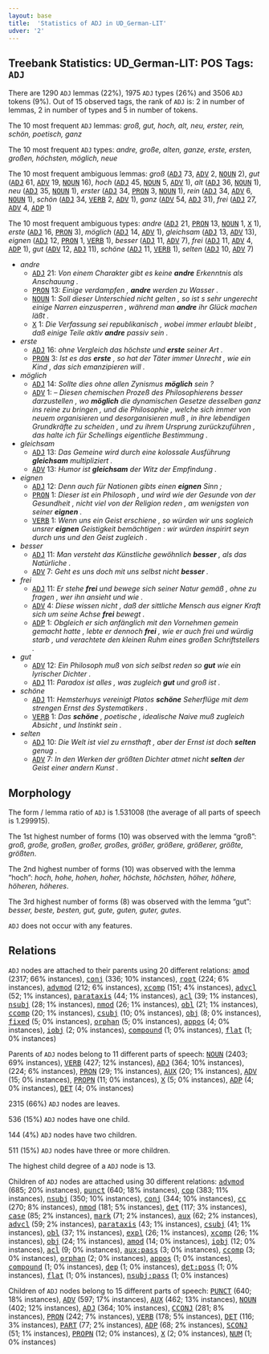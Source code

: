 ```yaml
---
layout: base
title:  'Statistics of ADJ in UD_German-LIT'
udver: '2'
---
```


## Treebank Statistics: UD_German-LIT: POS Tags: `ADJ`

There are 1290 `ADJ` lemmas (22%), 1975 `ADJ` types (26%) and 3506 `ADJ` tokens (9%).
Out of 15 observed tags, the rank of `ADJ` is: 2 in number of lemmas, 2 in number of types and 5 in number of tokens.

The 10 most frequent `ADJ` lemmas: <em>groß, gut, hoch, alt, neu, erster, rein, schön, poetisch, ganz</em>

The 10 most frequent `ADJ` types:  <em>andre, große, alten, ganze, erste, ersten, großen, höchsten, möglich, neue</em>

The 10 most frequent ambiguous lemmas: <em>groß</em> (<tt><a href="de_lit-pos-ADJ.html">ADJ</a></tt> 73, <tt><a href="de_lit-pos-ADV.html">ADV</a></tt> 2, <tt><a href="de_lit-pos-NOUN.html">NOUN</a></tt> 2), <em>gut</em> (<tt><a href="de_lit-pos-ADJ.html">ADJ</a></tt> 61, <tt><a href="de_lit-pos-ADV.html">ADV</a></tt> 19, <tt><a href="de_lit-pos-NOUN.html">NOUN</a></tt> 16), <em>hoch</em> (<tt><a href="de_lit-pos-ADJ.html">ADJ</a></tt> 45, <tt><a href="de_lit-pos-NOUN.html">NOUN</a></tt> 5, <tt><a href="de_lit-pos-ADV.html">ADV</a></tt> 1), <em>alt</em> (<tt><a href="de_lit-pos-ADJ.html">ADJ</a></tt> 36, <tt><a href="de_lit-pos-NOUN.html">NOUN</a></tt> 1), <em>neu</em> (<tt><a href="de_lit-pos-ADJ.html">ADJ</a></tt> 35, <tt><a href="de_lit-pos-NOUN.html">NOUN</a></tt> 1), <em>erster</em> (<tt><a href="de_lit-pos-ADJ.html">ADJ</a></tt> 34, <tt><a href="de_lit-pos-PRON.html">PRON</a></tt> 3, <tt><a href="de_lit-pos-NOUN.html">NOUN</a></tt> 1), <em>rein</em> (<tt><a href="de_lit-pos-ADJ.html">ADJ</a></tt> 34, <tt><a href="de_lit-pos-ADV.html">ADV</a></tt> 6, <tt><a href="de_lit-pos-NOUN.html">NOUN</a></tt> 1), <em>schön</em> (<tt><a href="de_lit-pos-ADJ.html">ADJ</a></tt> 34, <tt><a href="de_lit-pos-VERB.html">VERB</a></tt> 2, <tt><a href="de_lit-pos-ADV.html">ADV</a></tt> 1), <em>ganz</em> (<tt><a href="de_lit-pos-ADV.html">ADV</a></tt> 54, <tt><a href="de_lit-pos-ADJ.html">ADJ</a></tt> 31), <em>frei</em> (<tt><a href="de_lit-pos-ADJ.html">ADJ</a></tt> 27, <tt><a href="de_lit-pos-ADV.html">ADV</a></tt> 4, <tt><a href="de_lit-pos-ADP.html">ADP</a></tt> 1)

The 10 most frequent ambiguous types:  <em>andre</em> (<tt><a href="de_lit-pos-ADJ.html">ADJ</a></tt> 21, <tt><a href="de_lit-pos-PRON.html">PRON</a></tt> 13, <tt><a href="de_lit-pos-NOUN.html">NOUN</a></tt> 1, <tt><a href="de_lit-pos-X.html">X</a></tt> 1), <em>erste</em> (<tt><a href="de_lit-pos-ADJ.html">ADJ</a></tt> 16, <tt><a href="de_lit-pos-PRON.html">PRON</a></tt> 3), <em>möglich</em> (<tt><a href="de_lit-pos-ADJ.html">ADJ</a></tt> 14, <tt><a href="de_lit-pos-ADV.html">ADV</a></tt> 1), <em>gleichsam</em> (<tt><a href="de_lit-pos-ADJ.html">ADJ</a></tt> 13, <tt><a href="de_lit-pos-ADV.html">ADV</a></tt> 13), <em>eignen</em> (<tt><a href="de_lit-pos-ADJ.html">ADJ</a></tt> 12, <tt><a href="de_lit-pos-PRON.html">PRON</a></tt> 1, <tt><a href="de_lit-pos-VERB.html">VERB</a></tt> 1), <em>besser</em> (<tt><a href="de_lit-pos-ADJ.html">ADJ</a></tt> 11, <tt><a href="de_lit-pos-ADV.html">ADV</a></tt> 7), <em>frei</em> (<tt><a href="de_lit-pos-ADJ.html">ADJ</a></tt> 11, <tt><a href="de_lit-pos-ADV.html">ADV</a></tt> 4, <tt><a href="de_lit-pos-ADP.html">ADP</a></tt> 1), <em>gut</em> (<tt><a href="de_lit-pos-ADV.html">ADV</a></tt> 12, <tt><a href="de_lit-pos-ADJ.html">ADJ</a></tt> 11), <em>schöne</em> (<tt><a href="de_lit-pos-ADJ.html">ADJ</a></tt> 11, <tt><a href="de_lit-pos-VERB.html">VERB</a></tt> 1), <em>selten</em> (<tt><a href="de_lit-pos-ADJ.html">ADJ</a></tt> 10, <tt><a href="de_lit-pos-ADV.html">ADV</a></tt> 7)


* <em>andre</em>
  * <tt><a href="de_lit-pos-ADJ.html">ADJ</a></tt> 21: <em>Von einem Charakter gibt es keine <b>andre</b> Erkenntnis als Anschauung .</em>
  * <tt><a href="de_lit-pos-PRON.html">PRON</a></tt> 13: <em>Einige verdampfen , <b>andre</b> werden zu Wasser .</em>
  * <tt><a href="de_lit-pos-NOUN.html">NOUN</a></tt> 1: <em>Soll dieser Unterschied nicht gelten , so ist s sehr ungerecht einige Narren einzusperren , während man <b>andre</b> ihr Glück machen läßt .</em>
  * <tt><a href="de_lit-pos-X.html">X</a></tt> 1: <em>Die Verfassung sei republikanisch , wobei immer erlaubt bleibt , daß einige Teile aktiv <b>andre</b> passiv sein .</em>
* <em>erste</em>
  * <tt><a href="de_lit-pos-ADJ.html">ADJ</a></tt> 16: <em>ohne Vergleich das höchste und <b>erste</b> seiner Art .</em>
  * <tt><a href="de_lit-pos-PRON.html">PRON</a></tt> 3: <em>Ist es das <b>erste</b> , so hat der Täter immer Unrecht , wie ein Kind , das sich emanzipieren will .</em>
* <em>möglich</em>
  * <tt><a href="de_lit-pos-ADJ.html">ADJ</a></tt> 14: <em>Sollte dies ohne allen Zynismus <b>möglich</b> sein ?</em>
  * <tt><a href="de_lit-pos-ADV.html">ADV</a></tt> 1: <em>– Diesen chemischen Prozeß des Philosophierens besser darzustellen , wo <b>möglich</b> die dynamischen Gesetze desselben ganz ins reine zu bringen , und die Philosophie , welche sich immer von neuem organisieren und desorganisieren muß , in ihre lebendigen Grundkräfte zu scheiden , und zu ihrem Ursprung zurückzuführen , das halte ich für Schellings eigentliche Bestimmung .</em>
* <em>gleichsam</em>
  * <tt><a href="de_lit-pos-ADJ.html">ADJ</a></tt> 13: <em>Das Gemeine wird durch eine kolossale Ausführung <b>gleichsam</b> multipliziert .</em>
  * <tt><a href="de_lit-pos-ADV.html">ADV</a></tt> 13: <em>Humor ist <b>gleichsam</b> der Witz der Empfindung .</em>
* <em>eignen</em>
  * <tt><a href="de_lit-pos-ADJ.html">ADJ</a></tt> 12: <em>Denn auch für Nationen gibts einen <b>eignen</b> Sinn ;</em>
  * <tt><a href="de_lit-pos-PRON.html">PRON</a></tt> 1: <em>Dieser ist ein Philosoph , und wird wie der Gesunde von der Gesundheit , nicht viel von der Religion reden , am wenigsten von seiner <b>eignen</b> .</em>
  * <tt><a href="de_lit-pos-VERB.html">VERB</a></tt> 1: <em>Wenn uns ein Geist erschiene , so würden wir uns sogleich unsrer <b>eignen</b> Geistigkeit bemächtigen : wir würden inspirirt seyn durch uns und den Geist zugleich .</em>
* <em>besser</em>
  * <tt><a href="de_lit-pos-ADJ.html">ADJ</a></tt> 11: <em>Man versteht das Künstliche gewöhnlich <b>besser</b> , als das Natürliche .</em>
  * <tt><a href="de_lit-pos-ADV.html">ADV</a></tt> 7: <em>Geht es uns doch mit uns selbst nicht <b>besser</b> .</em>
* <em>frei</em>
  * <tt><a href="de_lit-pos-ADJ.html">ADJ</a></tt> 11: <em>Er stehe <b>frei</b> und bewege sich seiner Natur gemäß , ohne zu fragen , wer ihn ansieht und wie .</em>
  * <tt><a href="de_lit-pos-ADV.html">ADV</a></tt> 4: <em>Diese wissen nicht , daß der sittliche Mensch aus eigner Kraft sich um seine Achse <b>frei</b> bewegt .</em>
  * <tt><a href="de_lit-pos-ADP.html">ADP</a></tt> 1: <em>Obgleich er sich anfänglich mit den Vornehmen gemein gemacht hatte , lebte er dennoch <b>frei</b> , wie er auch frei und würdig starb , und verachtete den kleinen Ruhm eines großen Schriftstellers .</em>
* <em>gut</em>
  * <tt><a href="de_lit-pos-ADV.html">ADV</a></tt> 12: <em>Ein Philosoph muß von sich selbst reden so <b>gut</b> wie ein lyrischer Dichter .</em>
  * <tt><a href="de_lit-pos-ADJ.html">ADJ</a></tt> 11: <em>Paradox ist alles , was zugleich <b>gut</b> und groß ist .</em>
* <em>schöne</em>
  * <tt><a href="de_lit-pos-ADJ.html">ADJ</a></tt> 11: <em>Hemsterhuys vereinigt Platos <b>schöne</b> Seherflüge mit dem strengen Ernst des Systematikers .</em>
  * <tt><a href="de_lit-pos-VERB.html">VERB</a></tt> 1: <em>Das <b>schöne</b> , poetische , idealische Naive muß zugleich Absicht , und Instinkt sein .</em>
* <em>selten</em>
  * <tt><a href="de_lit-pos-ADJ.html">ADJ</a></tt> 10: <em>Die Welt ist viel zu ernsthaft , aber der Ernst ist doch <b>selten</b> genug .</em>
  * <tt><a href="de_lit-pos-ADV.html">ADV</a></tt> 7: <em>In den Werken der größten Dichter atmet nicht <b>selten</b> der Geist einer andern Kunst .</em>

## Morphology

The form / lemma ratio of `ADJ` is 1.531008 (the average of all parts of speech is 1.299915).

The 1st highest number of forms (10) was observed with the lemma “groß”: <em>groß, große, großen, großer, großes, größer, größere, größerer, größte, größten</em>.

The 2nd highest number of forms (10) was observed with the lemma “hoch”: <em>hoch, hohe, hohen, hoher, höchste, höchsten, höher, höhere, höheren, höheres</em>.

The 3rd highest number of forms (8) was observed with the lemma “gut”: <em>besser, beste, besten, gut, gute, guten, guter, gutes</em>.

`ADJ` does not occur with any features.


## Relations

`ADJ` nodes are attached to their parents using 20 different relations: <tt><a href="de_lit-dep-amod.html">amod</a></tt> (2317; 66% instances), <tt><a href="de_lit-dep-conj.html">conj</a></tt> (336; 10% instances), <tt><a href="de_lit-dep-root.html">root</a></tt> (224; 6% instances), <tt><a href="de_lit-dep-advmod.html">advmod</a></tt> (212; 6% instances), <tt><a href="de_lit-dep-xcomp.html">xcomp</a></tt> (151; 4% instances), <tt><a href="de_lit-dep-advcl.html">advcl</a></tt> (52; 1% instances), <tt><a href="de_lit-dep-parataxis.html">parataxis</a></tt> (44; 1% instances), <tt><a href="de_lit-dep-acl.html">acl</a></tt> (39; 1% instances), <tt><a href="de_lit-dep-nsubj.html">nsubj</a></tt> (28; 1% instances), <tt><a href="de_lit-dep-nmod.html">nmod</a></tt> (26; 1% instances), <tt><a href="de_lit-dep-obl.html">obl</a></tt> (21; 1% instances), <tt><a href="de_lit-dep-ccomp.html">ccomp</a></tt> (20; 1% instances), <tt><a href="de_lit-dep-csubj.html">csubj</a></tt> (10; 0% instances), <tt><a href="de_lit-dep-obj.html">obj</a></tt> (8; 0% instances), <tt><a href="de_lit-dep-fixed.html">fixed</a></tt> (5; 0% instances), <tt><a href="de_lit-dep-orphan.html">orphan</a></tt> (5; 0% instances), <tt><a href="de_lit-dep-appos.html">appos</a></tt> (4; 0% instances), <tt><a href="de_lit-dep-iobj.html">iobj</a></tt> (2; 0% instances), <tt><a href="de_lit-dep-compound.html">compound</a></tt> (1; 0% instances), <tt><a href="de_lit-dep-flat.html">flat</a></tt> (1; 0% instances)

Parents of `ADJ` nodes belong to 11 different parts of speech: <tt><a href="de_lit-pos-NOUN.html">NOUN</a></tt> (2403; 69% instances), <tt><a href="de_lit-pos-VERB.html">VERB</a></tt> (427; 12% instances), <tt><a href="de_lit-pos-ADJ.html">ADJ</a></tt> (364; 10% instances),  (224; 6% instances), <tt><a href="de_lit-pos-PRON.html">PRON</a></tt> (29; 1% instances), <tt><a href="de_lit-pos-AUX.html">AUX</a></tt> (20; 1% instances), <tt><a href="de_lit-pos-ADV.html">ADV</a></tt> (15; 0% instances), <tt><a href="de_lit-pos-PROPN.html">PROPN</a></tt> (11; 0% instances), <tt><a href="de_lit-pos-X.html">X</a></tt> (5; 0% instances), <tt><a href="de_lit-pos-ADP.html">ADP</a></tt> (4; 0% instances), <tt><a href="de_lit-pos-DET.html">DET</a></tt> (4; 0% instances)

2315 (66%) `ADJ` nodes are leaves.

536 (15%) `ADJ` nodes have one child.

144 (4%) `ADJ` nodes have two children.

511 (15%) `ADJ` nodes have three or more children.

The highest child degree of a `ADJ` node is 13.

Children of `ADJ` nodes are attached using 30 different relations: <tt><a href="de_lit-dep-advmod.html">advmod</a></tt> (685; 20% instances), <tt><a href="de_lit-dep-punct.html">punct</a></tt> (640; 18% instances), <tt><a href="de_lit-dep-cop.html">cop</a></tt> (383; 11% instances), <tt><a href="de_lit-dep-nsubj.html">nsubj</a></tt> (350; 10% instances), <tt><a href="de_lit-dep-conj.html">conj</a></tt> (344; 10% instances), <tt><a href="de_lit-dep-cc.html">cc</a></tt> (270; 8% instances), <tt><a href="de_lit-dep-nmod.html">nmod</a></tt> (181; 5% instances), <tt><a href="de_lit-dep-det.html">det</a></tt> (117; 3% instances), <tt><a href="de_lit-dep-case.html">case</a></tt> (85; 2% instances), <tt><a href="de_lit-dep-mark.html">mark</a></tt> (71; 2% instances), <tt><a href="de_lit-dep-aux.html">aux</a></tt> (62; 2% instances), <tt><a href="de_lit-dep-advcl.html">advcl</a></tt> (59; 2% instances), <tt><a href="de_lit-dep-parataxis.html">parataxis</a></tt> (43; 1% instances), <tt><a href="de_lit-dep-csubj.html">csubj</a></tt> (41; 1% instances), <tt><a href="de_lit-dep-obl.html">obl</a></tt> (37; 1% instances), <tt><a href="de_lit-dep-expl.html">expl</a></tt> (26; 1% instances), <tt><a href="de_lit-dep-xcomp.html">xcomp</a></tt> (26; 1% instances), <tt><a href="de_lit-dep-obj.html">obj</a></tt> (24; 1% instances), <tt><a href="de_lit-dep-amod.html">amod</a></tt> (14; 0% instances), <tt><a href="de_lit-dep-iobj.html">iobj</a></tt> (12; 0% instances), <tt><a href="de_lit-dep-acl.html">acl</a></tt> (9; 0% instances), <tt><a href="de_lit-dep-aux-pass.html">aux:pass</a></tt> (3; 0% instances), <tt><a href="de_lit-dep-ccomp.html">ccomp</a></tt> (3; 0% instances), <tt><a href="de_lit-dep-orphan.html">orphan</a></tt> (2; 0% instances), <tt><a href="de_lit-dep-appos.html">appos</a></tt> (1; 0% instances), <tt><a href="de_lit-dep-compound.html">compound</a></tt> (1; 0% instances), <tt><a href="de_lit-dep-dep.html">dep</a></tt> (1; 0% instances), <tt><a href="de_lit-dep-det-poss.html">det:poss</a></tt> (1; 0% instances), <tt><a href="de_lit-dep-flat.html">flat</a></tt> (1; 0% instances), <tt><a href="de_lit-dep-nsubj-pass.html">nsubj:pass</a></tt> (1; 0% instances)

Children of `ADJ` nodes belong to 15 different parts of speech: <tt><a href="de_lit-pos-PUNCT.html">PUNCT</a></tt> (640; 18% instances), <tt><a href="de_lit-pos-ADV.html">ADV</a></tt> (597; 17% instances), <tt><a href="de_lit-pos-AUX.html">AUX</a></tt> (462; 13% instances), <tt><a href="de_lit-pos-NOUN.html">NOUN</a></tt> (402; 12% instances), <tt><a href="de_lit-pos-ADJ.html">ADJ</a></tt> (364; 10% instances), <tt><a href="de_lit-pos-CCONJ.html">CCONJ</a></tt> (281; 8% instances), <tt><a href="de_lit-pos-PRON.html">PRON</a></tt> (242; 7% instances), <tt><a href="de_lit-pos-VERB.html">VERB</a></tt> (178; 5% instances), <tt><a href="de_lit-pos-DET.html">DET</a></tt> (116; 3% instances), <tt><a href="de_lit-pos-PART.html">PART</a></tt> (77; 2% instances), <tt><a href="de_lit-pos-ADP.html">ADP</a></tt> (68; 2% instances), <tt><a href="de_lit-pos-SCONJ.html">SCONJ</a></tt> (51; 1% instances), <tt><a href="de_lit-pos-PROPN.html">PROPN</a></tt> (12; 0% instances), <tt><a href="de_lit-pos-X.html">X</a></tt> (2; 0% instances), <tt><a href="de_lit-pos-NUM.html">NUM</a></tt> (1; 0% instances)

